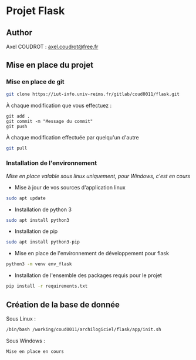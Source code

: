 # Projet Flask

## Author
Axel COUDROT : axel.coudrot@free.fr

## Mise en place du projet

### Mise en place de git
```bash
git clone https://iut-info.univ-reims.fr/gitlab/coud0011/flask.git
```

À chaque modification que vous effectuez : 
```
git add .
git commit -m "Message du commit"
git push
```
À chaque modification effectuée par quelqu'un d'autre
```bash
git pull
```

### Installation de l'environnement
*Mise en place valable sous linux uniquement, pour Windows, c'est en cours*
- Mise à jour de vos sources d'application linux
```bash
sudo apt update
```
- Installation de python 3
```bash
sudo apt install python3
```
- Installation de pip
```bash
sudo apt install python3-pip
```
- Mise en place de l'environnement de développement pour flask
```bash
python3 -m venv env_flask
```
- Installation de l'ensemble des packages requis pour le projet
```bash
pip install -r requirements.txt
```
## Création de la base de donnée
Sous Linux : 
```bash
/bin/bash /working/coud0011/archilogiciel/flask/app/init.sh
```
Sous Windows : 
```
Mise en place en cours
```